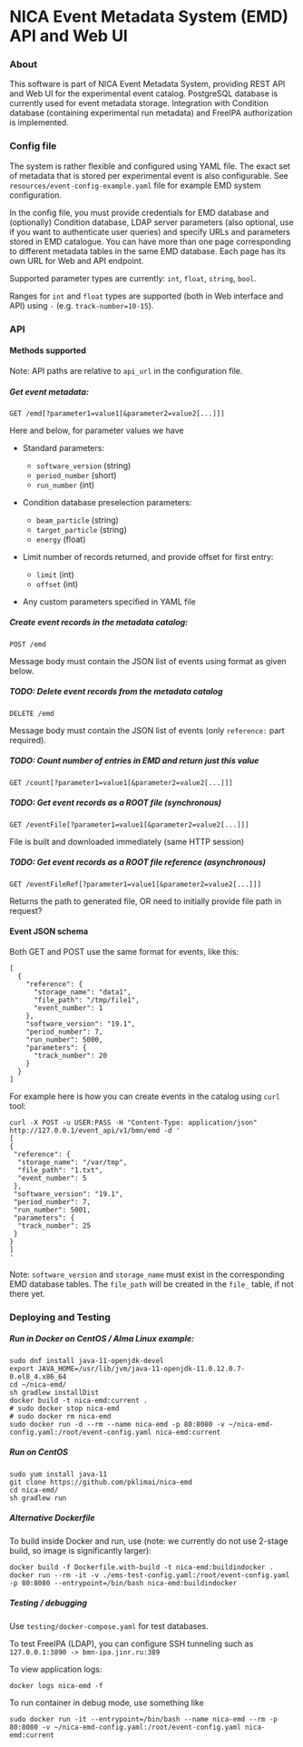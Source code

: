 
# NICA Event Metadata System (EMD) API and Web UI

### About

This software is part of NICA Event Metadata System, providing REST API and Web UI for the experimental 
event catalog. PostgreSQL database is currently used for event metadata storage. Integration with Condition
database (containing experimental run metadata) and FreeIPA authorization is implemented.

### Config file

The system is rather flexible and configured using YAML file. The exact set of metadata that is
stored per experimental event is also configurable. See `resources/event-config-example.yaml` file 
for example EMD system configuration.

In the config file, you must provide credentials for EMD database and (optionally) Condition database, 
LDAP server parameters (also optional, use if you want to authenticate user queries) and specify URLs 
and parameters stored in EMD catalogue.
You can have more than one page corresponding to different metadata tables in the same EMD database.
Each page has its own URL for Web and API endpoint.

Supported parameter types are currently: `int`, `float`, `string`, `bool`.

Ranges for `int` and `float` types are supported (both in Web interface and API) using `-` 
(e.g. `track-number=10-15`). 

### API

#### Methods supported

Note: API paths are relative to `api_url` in the configuration file.

##### Get event metadata:
`GET /emd[?parameter1=value1[&parameter2=value2[...]]]`
  
Here and below, for parameter values we have 
* Standard parameters:
  - `software_version` (string)
  - `period_number` (short)
  - `run_number` (int)

* Condition database preselection parameters:
  - `beam_particle` (string)
  - `target_particle` (string)
  - `energy` (float)

* Limit number of records returned, and provide offset for first entry:
  - `limit` (int)
  - `offset` (int)

* Any custom parameters specified in YAML file 

##### Create event records in the metadata catalog:
`POST /emd`

Message body must contain the JSON list of events using format as given below.  

##### TODO: Delete event records from the metadata catalog
`DELETE /emd`

Message body must contain the JSON list of events (only `reference:` part required).

##### TODO: Count number of entries in EMD and return just this value
`GET /count[?parameter1=value1[&parameter2=value2[...]]]`

##### TODO: Get event records as a ROOT file (synchronous)
`GET /eventFile[?parameter1=value1[&parameter2=value2[...]]]`

File is built and downloaded immediately (same HTTP session) 

##### TODO: Get event records as a ROOT file reference (asynchronous)
`GET /eventFileRef[?parameter1=value1[&parameter2=value2[...]]]`

Returns the path to generated file, OR need to initially provide file path in request?

#### Event JSON schema

Both GET and POST use the same format for events, like this:

```
[ 
  {
    "reference": {
      "storage_name": "data1",
      "file_path": "/tmp/file1",
      "event_number": 1
    },
    "software_version": "19.1",
    "period_number": 7,
    "run_number": 5000,
    "parameters": {
      "track_number": 20
    }
  } 
]
```

For example here is how you can create events in the catalog using `curl` tool:
```
curl -X POST -u USER:PASS -H "Content-Type: application/json" http://127.0.0.1/event_api/v1/bmn/emd -d '
[
{
 "reference": {
  "storage_name": "/var/tmp",
  "file_path": "1.txt",
  "event_number": 5
 },
 "software_version": "19.1",
 "period_number": 7,
 "run_number": 5001,
 "parameters": {
  "track_number": 25
 }
}
]
'
```

Note: `software_version` and `storage_name` must exist in the corresponding EMD database tables.
The `file_path` will be created in the `file_` table, if not there yet.

### Deploying and Testing

##### Run in Docker on CentOS / Alma Linux example:

```
sudo dnf install java-11-openjdk-devel
export JAVA_HOME=/usr/lib/jvm/java-11-openjdk-11.0.12.0.7-0.el8_4.x86_64
cd ~/nica-emd/
sh gradlew installDist
docker build -t nica-emd:current .
# sudo docker stop nica-emd
# sudo docker rm nica-emd
sudo docker run -d --rm --name nica-emd -p 80:8080 -v ~/nica-emd-config.yaml:/root/event-config.yaml nica-emd:current
```

##### Run on CentOS

```
sudo yum install java-11
git clone https://github.com/pklimai/nica-emd
cd nica-emd/
sh gradlew run
```

##### Alternative Dockerfile

To build inside Docker and run, use (note: we currently do not use 2-stage build, so image is significantly larger):
```
docker build -f Dockerfile.with-build -t nica-emd:buildindocker .
docker run --rm -it -v ./ems-test-config.yaml:/root/event-config.yaml -p 80:8080 --entrypoint=/bin/bash nica-emd:buildindocker
```

##### Testing / debugging

Use `testing/docker-compose.yaml` for test databases. 

To test FreeIPA (LDAP), you can configure SSH tunneling such as `127.0.0.1:3890 -> bmn-ipa.jinr.ru:389`

To view application logs:
```
docker logs nica-emd -f
```

To run container in debug mode, use something like
```
sudo docker run -it --entrypoint=/bin/bash --name nica-emd --rm -p 80:8080 -v ~/nica-emd-config.yaml:/root/event-config.yaml nica-emd:current
```


